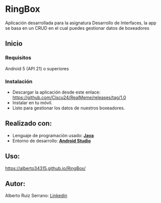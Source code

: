 # RingBox
Aplicación desarrollada para la asignatura Desarrollo de Interfaces, la app se basa en un CRUD en el cual puedes gestionar datos de boxeadores

## Inicio 

### Requisitos 
Android 5 (API 21) o superiores

### Instalación 
 - Descargar la aplicación desde este enlace: https://github.com/Ciscu24/RealMeme/releases/tag/1.0
 - Instalar en tu móvil.
 - Listo para gestionar los datos de nuestros boxeadores.
 
## Realizado con:
 - Lenguaje de programación usado: **[Java](https://www.java.com/es/)**
 - Entorno de desarrollo: **[Android Studio](https://developer.android.com/studio)**

## Uso:
https://alberto34315.github.io/RingBox/

## Autor:
Alberto Ruiz Serrano: [Linkedin](https://www.linkedin.com/in/alberto-ruiz-serrano-431741204)
